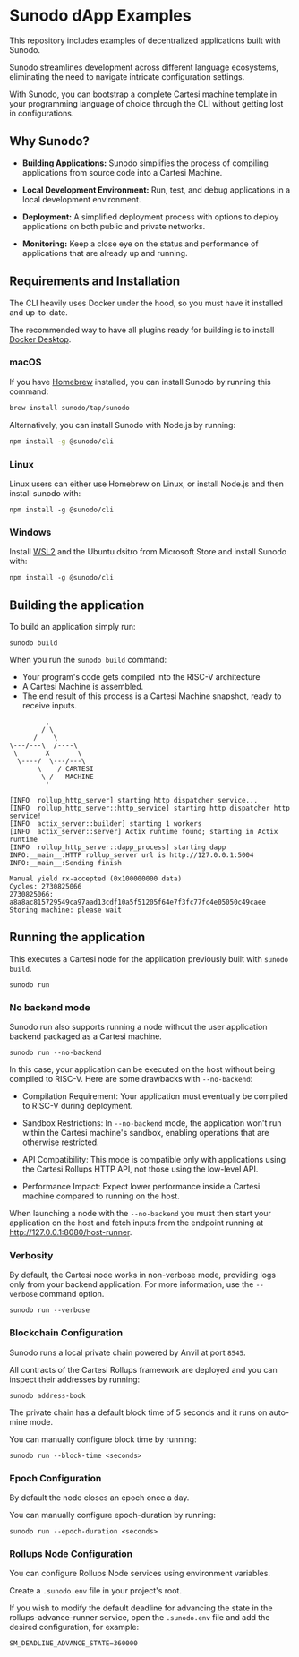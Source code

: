 # Sunodo dApp Examples

This repository includes examples of decentralized applications  built with Sunodo.

Sunodo streamlines development across different language ecosystems, eliminating the need to navigate intricate configuration settings. 

With Sunodo, you can bootstrap a complete Cartesi machine template in your programming language of choice through the CLI without getting lost in configurations.

## Why Sunodo?

- **Building Applications:** Sunodo simplifies the process of compiling applications from source code into a Cartesi Machine.
  
- **Local Development Environment:** Run, test, and debug applications in a local development environment.
  
  
- **Deployment:** A simplified deployment process with options to deploy applications on both public and private networks.
  
- **Monitoring:** Keep a close eye on the status and performance of applications that are already up and running.

## Requirements and Installation

The CLI heavily uses Docker under the hood, so you must have it installed and up-to-date.

The recommended way to have all plugins ready for building is to install [Docker Desktop](https://www.docker.com/products/docker-desktop/).

### macOS
If you have [Homebrew](https://brew.sh/) installed, you can install Sunodo by running this command:

```bash
brew install sunodo/tap/sunodo
```

Alternatively, you can install Sunodo with Node.js by running:

```bash
npm install -g @sunodo/cli
```
### Linux

Linux users can either use Homebrew on Linux, or install Node.js and then install sunodo with:

```
npm install -g @sunodo/cli
```

### Windows 

Install [WSL2](https://learn.microsoft.com/en-us/windows/wsl/install) and the Ubuntu dsitro from Microsoft Store and install Sunodo with:

```
npm install -g @sunodo/cli
```

## Building the application

To build an application simply run:

```
sunodo build
```

When you run the `sunodo build` command:
- Your program's code gets compiled into the RISC-V architecture
- A Cartesi Machine is assembled.
- The end result of this process is a Cartesi Machine snapshot, ready to receive inputs.

```
         .
        / \
      /    \
\---/---\  /----\
 \       X       \
  \----/  \---/---\
       \    / CARTESI
        \ /   MACHINE
         '

[INFO  rollup_http_server] starting http dispatcher service...
[INFO  rollup_http_server::http_service] starting http dispatcher http service!
[INFO  actix_server::builder] starting 1 workers
[INFO  actix_server::server] Actix runtime found; starting in Actix runtime
[INFO  rollup_http_server::dapp_process] starting dapp
INFO:__main__:HTTP rollup_server url is http://127.0.0.1:5004
INFO:__main__:Sending finish

Manual yield rx-accepted (0x100000000 data)
Cycles: 2730825066
2730825066: a8a8ac815729549ca97aad13cdf10a5f51205f64e7f3fc77fc4e05050c49caee
Storing machine: please wait
```

## Running the application

This executes a Cartesi node for the application previously built with `sunodo build`.

```
sunodo run
```


### No backend mode

Sunodo run also supports running a node without the user application backend packaged as a Cartesi machine. 

```
sunodo run --no-backend
```

In this case, your application can be executed on the host without being compiled to RISC-V. Here are some drawbacks with `--no-backend`:

- Compilation Requirement: Your application must eventually be compiled to RISC-V during deployment.

- Sandbox Restrictions: In `--no-backend` mode, the application won't run within the Cartesi machine's sandbox, enabling operations that are otherwise restricted.

- API Compatibility: This mode is compatible only with applications using the Cartesi Rollups HTTP API, not those using the low-level API.

- Performance Impact: Expect lower performance inside a Cartesi machine compared to running on the host.

When launching a node with the `--no-backend` you must then start your application on the host and fetch inputs from the endpoint running at http://127.0.0.1:8080/host-runner.


### Verbosity

By default, the Cartesi node works in non-verbose mode, providing logs only from your backend application. For more information, use the `--verbose` command option.

```
sunodo run --verbose
```

### Blockchain Configuration

Sunodo runs a local private chain powered by Anvil at port `8545`. 

All contracts of the Cartesi Rollups framework are deployed and you can inspect their addresses by running:

```
sunodo address-book
``` 

The private chain has a default block time of 5 seconds and it runs on auto-mine mode. 

You can manually configure block time by running:

 ```
sunodo run --block-time <seconds> 
 ```

### Epoch Configuration

By default the node closes an epoch once a day. 

You can manually configure epoch-duration by running: 
 ```
 sunodo run --epoch-duration <seconds>
 ``` 

### Rollups Node Configuration

You can configure Rollups Node services using environment variables. 

Create a `.sunodo.env` file in your project's root.

If you wish to modify the default deadline for advancing the state in the rollups-advance-runner service, open the `.sunodo.env` file and add the desired configuration, for example:

```shell
SM_DEADLINE_ADVANCE_STATE=360000
